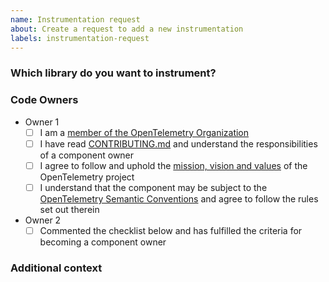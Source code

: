 ```yaml
---
name: Instrumentation request
about: Create a request to add a new instrumentation
labels: instrumentation-request
---
```


<!--
**NB:** Before opening an instrumentation request against this repo, please read [the contributing guidelines for new instrumentation](../blob/main/CONTRIBUTING.md#new-instrumentation).
-->

### Which library do you want to instrument?
<!--
A clear and concise description of why this library should be instrumented. Ex. I'm always frustrated when [...]
-->

### Code Owners

<!--
New Instrumentations MUST have at least 2 code-owners that will maintain the instrumentation long-term.
Any code-owners listed MUST fulfill all criteria laid out in the checklist below.
-->

- Owner 1
  - [ ] I am a [member of the OpenTelemetry Organization](https://github.com/open-telemetry/community/blob/main/guides/contributor/membership.md#member)
  - [ ] I have read [CONTRIBUTING.md](../blob/main/CONTRIBUTING.md) and understand the responsibilities of a component owner
  - [ ] I agree to follow and uphold the [mission, vision and values](https://github.com/open-telemetry/community/blob/main/mission-vision-values.md) of the OpenTelemetry project
  - [ ] I understand that the component may be subject to the [OpenTelemetry Semantic Conventions](https://github.com/open-telemetry/semantic-conventions) and agree to follow the rules set out therein
- Owner 2
  <!-- instruct any co-owners to complete the checklist above and comment it on this issue -->
  - [ ] Commented the checklist below and has fulfilled the criteria for becoming a component owner
<!-- continue listing co-owners if you have more than two -->

### Additional context
<!--
Add any other context or screenshots about the instrumentation request here. Is there a reference you could point for the well-defined lifecycle methods?
-->
